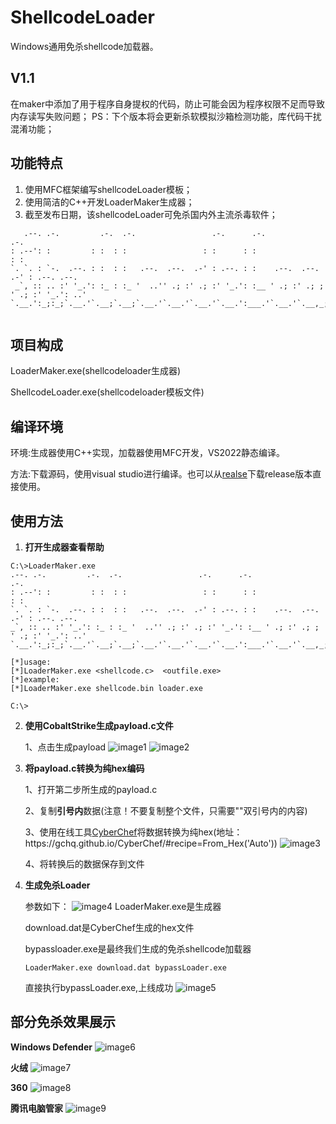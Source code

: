 # ShellcodeLoader

Windows通用免杀shellcode加载器。
## V1.1
在maker中添加了用于程序自身提权的代码，防止可能会因为程序权限不足而导致内存读写失败问题；
PS：下个版本将会更新杀软模拟沙箱检测功能，库代码干扰混淆功能；

## 功能特点

1. 使用MFC框架编写shellcodeLoader模板；
2. 使用简洁的C++开发LoaderMaker生成器；
3. 截至发布日期，该shellcodeLoader可免杀国内外主流杀毒软件；
```
   .--. .-.         .-.  .-.                 .-.      .-.                   .-.           
: .--': :         : :  : :                 : :      : :                   : :           
`. `. : `-.  .--. : :  : :   .--.  .--.  .-' : .--. : :    .--.  .--.   .-' : .--. .--. 
 _`, :: .. :' '_.': :_ : :_ '  ..'' .; :' .; :' '_.': :__ ' .; :' .; ; ' .; :' '_.': ..'
`.__.':_;:_;`.__.'`.__;`.__;`.__.'`.__.'`.__.'`.__.':___.'`.__.'`.__,_;`.__.'`.__.':_;  
                                                                                        
```
## 项目构成
   LoaderMaker.exe(shellcodeloader生成器)
   
   ShellcodeLoader.exe(shellcodeloader模板文件)
## 编译环境

   环境:生成器使用C++实现，加载器使用MFC开发，VS2022静态编译。

   方法:下载源码，使用visual studio进行编译。也可以从[realse](https://github.com/ByPassAVTeam/ShellcodeLoader/releases/)下载release版本直接使用。


## 使用方法

1. **打开生成器查看帮助**

  ```
  C:\>LoaderMaker.exe
 .--. .-.         .-.  .-.                 .-.      .-.                   .-.
: .--': :         : :  : :                 : :      : :                   : :
`. `. : `-.  .--. : :  : :   .--.  .--.  .-' : .--. : :    .--.  .--.   .-' : .--. .--.
 _`, :: .. :' '_.': :_ : :_ '  ..'' .; :' .; :' '_.': :__ ' .; :' .; ; ' .; :' '_.': ..'
`.__.':_;:_;`.__.'`.__;`.__;`.__.'`.__.'`.__.'`.__.':___.'`.__.'`.__,_;`.__.'`.__.':_;

[*]usage:
[*]LoaderMaker.exe <shellcode.c>  <outfile.exe>
[*]example:
[*]LoaderMaker.exe shellcode.bin loader.exe

C:\>
```

2. **使用CobaltStrike生成payload.c文件**

   1、点击生成payload
   ![image1](img/img1.png)
   ![image2](img/img2.png)

3. **将payload.c转换为纯hex编码**

   1、打开第二步所生成的payload.c
   
   2、复制**引号内**数据(注意！不要复制整个文件，只需要""双引号内的内容)
   
   3、使用在线工具[CyberChef](https://gchq.github.io/CyberChef/#recipe=From_Hex('Auto'))将数据转换为纯hex(地址：https://gchq.github.io/CyberChef/#recipe=From_Hex('Auto'))
   ![image3](img/img3.png)
   
   4、将转换后的数据保存到文件
   

4. **生成免杀Loader**

   参数如下：
   ![image4](img/img4.png)
      LoaderMaker.exe是生成器
      
      download.dat是CyberChef生成的hex文件
      
      bypassloader.exe是最终我们生成的免杀shellcode加载器
   ```
   LoaderMaker.exe download.dat bypassLoader.exe
   
   ```
   直接执行bypassLoader.exe,上线成功
   ![image5](img/img5.png)
   
## 部分免杀效果展示


 **Windows Defender**
![image6](img/img6.png)

 **火绒**
![image7](img/img7.png)

 **360**
![image8](img/img8.png)

 **腾讯电脑管家**
![image9](img/img9.png)
